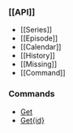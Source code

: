 ### [[API]] ###
- [[Series]]
- [[Episode]]
- [[Calendar]]
- [[History]]
- [[Missing]]
- [[Command]]

### Commands ###
- [Get](#wiki-get)
- [Get\{id}](#wiki-getid)